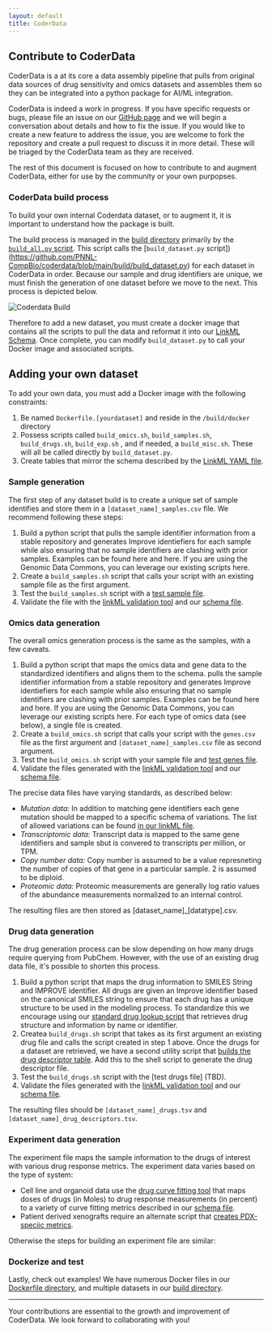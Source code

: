 ```yaml
---
layout: default
title: CoderData
---
```


<link rel="stylesheet" href="assets/css/style.css">

## Contribute to CoderData

CoderData is a at its core a data assembly pipeline that pulls from
original data sources of drug sensitivity and omics datasets and
assembles them so they can be integrated into a python package for
AI/ML integration. 

CoderData is indeed a work in progress. If you have specific requests
or bugs, please file an issue on our [GitHub
page](https://github.com/PNNL-CompBio/coderdata/issues) and we will
begin a conversation about details and how to fix the issue. If you
would like to create a new feature to address the issue, you are welcome to fork the
repository and create a pull request to discuss it in more
detail. These will be triaged by the CoderData team as they are received.

The rest of this document is focused on how to contribute to and
augment CoderData, either for use by the community or your own
purpopses. 

### CoderData build process

To build your own internal Coderdata dataset, or to augment it, it is
important to understand how the package is built. 

The build process is managed in the [build
directory](https://github.com/PNNL-CompBio/coderdata/tree/main/build)
primarily by the [`build_all.py` script](https://github.com/PNNL-CompBio/coderdata/blob/main/build/build_all.py). This script calls the
[`build_dataset.py` script])(https://github.com/PNNL-CompBio/coderdata/blob/main/build/build_dataset.py) for each dataset in CoderData in
order. Because our sample and drug identifiers are unique, we must
finish the generation of one dataset before we move to the next. This
process is depicted below. 


![Coderdata Build](coderDataBuild.jpg?raw=true "Modular build
process")

Therefore to add a new dataset, you must create a docker image that
contains all the scripts to pull the data and reformat it into our
[LinkML Schema](https://github.com/PNNL-CompBio/coderdata/blob/main/schema/coderdata.yaml). Once complete, you can modify `build_dataset.py` to
call your Docker image and associated scripts.

## Adding your own dataset

To add your own data, you must add a Docker image with the following
constraints:

1. Be named `Dockerfile.[yourdataset]` and reside in the
   `/build/docker` directory
2. Possess scripts called `build_omics.sh`, `build_samples.sh`,
   `build_drugs.sh`,  `build_exp.sh` , and if needed, a
   `build_misc.sh`. These will all be called directly by
   `build_dataset.py`. 
3. Create tables that mirror the schema described by the [LinkML YAML file](https://github.com/PNNL-CompBio/coderdata/blob/main/schema/coderdata.yaml).


### Sample generation

The first step of any dataset build is to create a unique set of
sample identifies and store them in a `[dataset_name]_samples.csv`
file. We recommend following these steps:

1. Build a python script that pulls the sample identifier information
   from a stable repository and generates Improve identiefiers for
   each sample while also ensuring that no sample identifiers are
   clashing with prior samples. Examples can be found here and here. If
   you are using the Genomic Data Commons, you can leverage our
   existing scripts here. 
2. Create a `build_samples.sh` script that calls your script with an
   existing sample file as the first argument. 
3. Test the `build_samples.sh` script with a [test sample
   file](https://github.com/PNNL-CompBio/coderdata/blob/main/build/build_test/test_samples.csv). 
4. Validate the file with the [linkML validation tool](https://linkml.io/linkml/cli/validate.html) and our
   [schema file](https://github.com/PNNL-CompBio/coderdata/blob/main/schema/coderdata.yaml). 

### Omics data generation

The overall omics generation process is the same as the samples, with
a few caveats. 

1. Build a python script that maps the omics data and gene data to the
   standardized identifiers and aligns them to the schema. 
   pulls the sample identifier information
   from a stable repository and generates Improve identiefiers for
   each sample while also ensuring that no sample identifiers are
   clashing with prior samples. Examples can be found here and here. If
   you are using the Genomic Data Commons, you can leverage our
   existing scripts here. For each type of omics data (see below), a
   single file is created.
2. Create a `build_omics.sh` script that calls your script with the
   `genes.csv` file as the first argument and `[dataset_name]_samples.csv` file as second
   argument. 
3. Test the `build_omics.sh` script with your sample file and [test genes
   file](https://github.com/PNNL-CompBio/coderdata/blob/main/build/build_test/test_genes.csv). 
4. Validate the files generated with the [linkML validation tool](https://linkml.io/linkml/cli/validate.html) and our
   [schema file](https://github.com/PNNL-CompBio/coderdata/blob/main/schema/coderdata.yaml). 

The precise data files have varying standards, as described below:

- *Mutation data:* In addition to matching gene identifiers each gene
mutation should be mapped to a specific schema of variations.  The
list of allowed variations can be found [in our linkML
file](https://github.com/PNNL-CompBio/coderdata/blob/8000968dc5f19fbb986a700862c5035a0230b656/schema/coderdata.yaml#L247). 
- *Transcriptomic data:* Transcript data is mapped to the same gene
  identifiers and sample sbut is convered to transcripts per million,
  or TPM. 
- *Copy number data:*  Copy number is assumed to be a value
  represneting the number of copies of that gene in a particular
  sample. 2 is assumed to be diploid. 
- *Proteomic data:* Proteomic measurements are generally log ratio
  values of the abundance measurements normalized to an internal
  control. 
  
The resulting files are then stored as [dataset_name]_[datatype].csv. 

### Drug data generation

The drug generation process can be slow depending on how many drugs
require querying from PubChem. However, with the use of an existing
drug data file, it's possible to shorten this process.

1. Build a python script that maps the drug information to SMILES
   String and IMPROVE identifier. All drugs are given an Improve
   identifier based on the canonical SMILES string to ensure that 
   each drug has a unique structure to be used in the modeling
   process. To standardize this we encourage using
our [standard drug lookup
  script](http://github.com/pnnl-compbio/coderdata/tree/main/build/utils/pubchem_retrieval.py)
  that retrieves drug structure and information by name or identifier. 
2. Createa  `build_drugs.sh` script that takes as its first argument
an existing drug file and calls the script created in step 1
above. Once the drugs for a dataset are retrieved, we have a second utility
script that [builds the drug descriptor table](). Add this to the
shell script to generate the drug descriptor file.
3. Test the `build_drugs.sh` script with the [test drugs
   file] (TBD). 
4. Validate the files generated with the [linkML validation tool](https://linkml.io/linkml/cli/validate.html) and our
   [schema file](https://github.com/PNNL-CompBio/coderdata/blob/main/schema/coderdata.yaml). 

 The resulting files should be `[dataset_name]_drugs.tsv` and
 `[dataset_name]_drug_descriptors.tsv`. 
 
### Experiment data generation

The experiment file maps the sample information to the drugs of
interest with various drug response metrics. The experiment data
varies based on the type of system:
- Cell line and organoid data use the [drug curve fitting
  tool](http://github.com/pnnl-compbio/coderdata/tree/main/build/utils/fit_curve.py)
  that maps doses of drugs (in Moles) to drug response measurements
  (in percent) to a variety of curve fitting metrics described in our
  [schema file](). 
- Patient derived xenografts require an alternate script that [creates
  PDX-speciic metrics](). 
  
Otherwise the steps for building an experiment file are similar:


  
### Dockerize and test

Lastly, check out examples! We have numerous Docker files in our
[Dockerfile
directory](http://github.com/pnnl-compbio/coderdata/tree/main/build/docker),
and multiple datasets in our [build
directory](http://github.com/pnnl-compbio/coderdata/tree/main/build). 


---  
Your contributions are essential to the growth and improvement of CoderData. We look forward to collaborating with you!  

